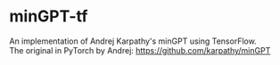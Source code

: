 # minGPT-tf
An implementation of Andrej Karpathy's minGPT using TensorFlow. <br>
The original in PyTorch by Andrej: https://github.com/karpathy/minGPT 

